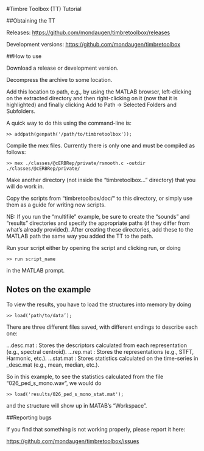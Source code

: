 #Timbre Toolbox (TT) Tutorial

##Obtaining the TT

Releases:
https://github.com/mondaugen/timbretoolbox/releases

Development versions:
https://github.com/mondaugen/timbretoolbox

##How to use

Download a release or development version.

Decompress the archive to some location.

Add this location to path, e.g., by using the MATLAB browser, left-clicking on the extracted directory and then right-clicking on it (now that it is highlighted) and finally clicking Add to Path -> Selected Folders and Subfolders.

A quick way to do this using the command-line is:

```
>> addpath(genpath('/path/to/timbretoolbox'));
```

Compile the mex files. Currently there is only one and must be compiled as
follows:

```
>> mex ./classes/@cERBRep/private/rsmooth.c -outdir ./classes/@cERBRep/private/
```

Make another directory (not inside the “timbretoolbox…” directory) that you will do work in.

Copy the scripts from “timbretoolbox/doc/“ to this directory, or simply use them as a guide for writing new scripts.

NB: If you run the “multifile” example, be sure to create the “sounds” and “results” directories and specify the appropriate paths (if they differ from what’s already provided). After creating these directories, add these to the MATLAB path the same way you added the TT to the path.

Run your script either by opening the script and clicking run, or doing
```
>> run script_name
```
in the MATLAB prompt.

## Notes on the example

To view the results, you have to load the structures into memory by doing
```
>> load(‘path/to/data’);
```
There are three different files saved, with different endings to describe each one:

...desc.mat :
Stores the descriptors calculated from each representation (e.g., spectral centroid).
...rep.mat :
Stores the representations (e.g., STFT, Harmonic, etc.).
...stat.mat :
Stores statistics calculated on the time-series in _desc.mat (e.g., mean, median, etc.).

So in this example, to see the statistics calculated from the file “026_ped_s_mono.wav”, we would do
```
>> load('results/026_ped_s_mono_stat.mat');
```
and the structure will show up in MATAB’s “Workspace”.

##Reporting bugs

If you find that something is not working properly, please report it here:

https://github.com/mondaugen/timbretoolbox/issues
